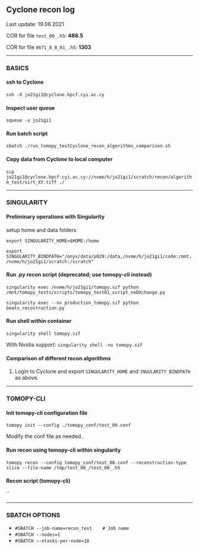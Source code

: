 ## Cyclone recon log
Last update: 19.06.2021

COR for file `test_00_.h5`: **486.5**

COR for file `8671_8_B_01_.h5`: **1303**
______________________________________
### BASICS
#### ssh to Cyclone
`ssh -X jo21gi1@cyclone.hpcf.cyi.ac.cy`

#### Inspect user queue
`squeue -u jo21gi1`

#### Run batch script
`sbatch ./run_tomopy_testCyclone_recon_algorithms_comparison.sh`

#### Copy data from Cyclone to local computer
`scp jo21gi1@cyclone.hpcf.cyi.ac.cy://nvme/h/jo21gi1/scratch/recon/algorithm_test/sirt_XY.tiff ./`
______________________________________
### SINGULARITY
#### Preliminary operations with Singularity
setup home and data folders

`export SINGULARITY_HOME=$HOME:/home`

`export SINGULARITY_BINDPATH="/onyx/data/p029:/data,/nvme/h/jo21gi1/code:/mnt,/nvme/h/jo21gi1/scratch:/scratch"`

#### Run .py recon script (deprecated; use tomopy-cli instead)
`singularity exec /nvme/h/jo21gi1/tomopy.sif python /mnt/tomopy_tests/scripts/tomopy_test01_script_noDXchange.py`

`singularity exec --nv production_tomopy.sif python beats_recostruction.py`

#### Run shell within container
`singularity shell tomopy.sif`

With Nvidia support: `singularity shell -nv tomopy.sif`

#### Comparison of different recon algorithms
1. Login to Cyclone and export `SINGULARITY_HOME` and `INGULARITY_BINDPATH` as above.

______________________________________
### TOMOPY-CLI
#### Init tomopy-cli configuration file
`tomopy init --config ./tomopy_conf/test_00.conf`

Modify the conf file as needed..
#### Run recon using tomopy-cli within singularity
`tomopy recon --config tomopy_conf/test_00.conf --reconstruction-type slice --file-name /tmp/test_00_/test_00_.h5`

#### Recon script (tomopy-cli)
``

----
### SBATCH OPTIONS
- `#SBATCH --job-name=recon_test    # Job name`
- `#SBATCH --nodes=1`
- `#SBATCH –-ntasks-per-node=10`


